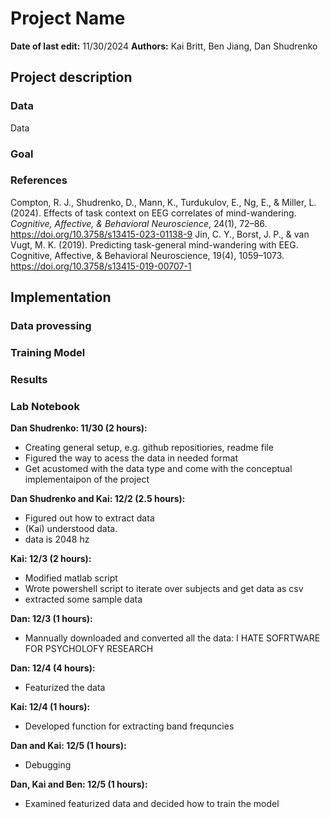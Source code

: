 # Project Name
**Date of last edit:** 11/30/2024
**Authors:** Kai Britt, Ben Jiang, Dan Shudrenko

## Project description
### Data
Data
### Goal
### References
Compton, R. J., Shudrenko, D., Mann, K., Turdukulov, E., Ng, E., & Miller, L. (2024). Effects of task context on EEG correlates of mind-wandering. _Cognitive, Affective, & Behavioral Neuroscience_, 24(1), 72–86. https://doi.org/10.3758/s13415-023-01138-9
Jin, C. Y., Borst, J. P., & van Vugt, M. K. (2019). Predicting task-general mind-wandering with EEG. Cognitive, Affective, & Behavioral Neuroscience, 19(4), 1059–1073. https://doi.org/10.3758/s13415-019-00707-1
## Implementation
### Data provessing
### Training Model
### Results
### Lab Notebook
**Dan Shudrenko: 11/30 (2 hours):**
- Creating general setup, e.g. github repositiories, readme file 
- Figured the way to acess the data in needed format
- Get acustomed with the data type and come with the conceptual implementaipon of the project

**Dan Shudrenko and Kai: 12/2 (2.5 hours):**
- Figured out how to extract data
- (Kai) understood data.
- data is 2048 hz

**Kai: 12/3 (2 hours):**
- Modified matlab script
- Wrote powershell script to iterate over subjects and get data as csv 
- extracted some sample data

**Dan: 12/3 (1 hours):**
- Mannually downloaded and converted all the data: I HATE SOFRTWARE FOR PSYCHOLOFY RESEARCH

**Dan: 12/4 (4 hours):**
- Featurized the data

**Kai: 12/4 (1 hours):**
- Developed function for extracting band frequncies

**Dan and Kai: 12/5 (1 hours):**
- Debugging

**Dan, Kai and Ben: 12/5 (1 hours):**
- Examined featurized data and decided how to train the model 

